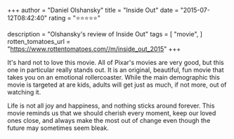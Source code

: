 +++
author = "Daniel Olshansky"
title = "Inside Out"
date = "2015-07-12T08:42:40"
rating = "⭐⭐⭐⭐⭐"

description = "Olshansky's review of Inside Out"
tags = [
    "movie",
]
rotten_tomatoes_url = "https://www.rottentomatoes.com//m/inside_out_2015"
+++

It's hard not to love this movie. All of Pixar's movies are very good, but this one in particular really stands out. It is an original, beautiful, fun movie that takes you on an emotional rollercoaster. While the main demographic this movie is targeted at are kids, adults will get just as much, if not more, out of watching it. 

Life is not all joy and happiness, and nothing sticks around forever. This movie reminds us that we should cherish every moment, keep our loved ones close, and always make the most out of change even though the future may sometimes seem bleak.
